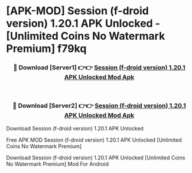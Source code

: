 # [APK-MOD] Session (f-droid version) 1.20.1 APK Unlocked - [Unlimited Coins No Watermark Premium] f79kq



<div align="center">
<h3>🔴 Download [Server1] 👉👉 <a href="https://momento.my/?title=Session_(f-droid_version)_1.20.1_APK_Unlocked">Session (f-droid version) 1.20.1 APK Unlocked Mod Apk</a></h3><br>

<h3>🔴 Download [Server2] 👉👉 <a href="https://momento.my/?title=Session_(f-droid_version)_1.20.1_APK_Unlocked">Session (f-droid version) 1.20.1 APK Unlocked Mod Apk</a></h3>
</div>



Download Session (f-droid version) 1.20.1 APK Unlocked 

Free APK MOD Session (f-droid version) 1.20.1 APK Unlocked [Unlimited Coins No Watermark Premium]

Download Session (f-droid version) 1.20.1 APK Unlocked [Unlimited Coins No Watermark Premium] Mod For Android
